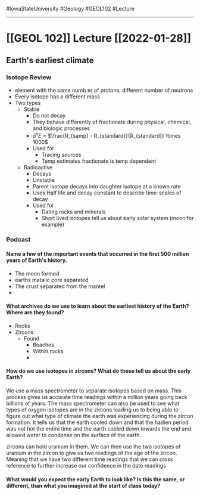 #IowaStateUniversity
#Geology 
#GEOL102
#Lecture


---

# [[GEOL 102]] Lecture [[2022-01-28]]


## Earth's earliest climate 

### Isotope Review 

- element with the same numb er of protons, different number of neutrons
- Every isotope has a different mass
- Two types 
	- Stable 
		- Do not decay
		- They behave differently of fractionate during physical, chemical, and biologic processes 
		- $\delta^x E$  = $\frac{R_{samp} - R_{standard}}{R_{standard}} \times 1000$
		- Used for 
			- Tracing sources
			- Temp estimates fractionate is temp dependent 
	- Radioactive 
		- Decays 
		- Unstable 
		- Parent isotope decays into daughter isotope at a known rate 
		- Uses Half life and decay constant to describe time-scales of decay
		- Used for 
			- Dating rocks and minerals
			- Short lived isotopes tell us about early solar system (moon for example)

### Podcast 

#### Name a few of the important events that occurred in the first 500 million years of Earth's history.

- The moon formed 
- earths matalic core separated 
- The crust separated from the mantel 
- 


#### What archives do we use to learn about the earliest history of the Earth? Where are they found?

- Rocks 
- Zircons: 
	- Found 
		- Beaches 
		- Within rocks 
		- 



#### How do we use isotopes in zircons? What do these tell us about the early Earth?

We use a mass spectrometer to separate isotopes based on mass. This process gives us  accurate time readings within a million years going back billions of years. The mass spectrometer can also  be used to see what types of oxygen isotopes are in the zircons leading us to being able to figure out what type of climate the earth was experiencing during the zircon formation. It tells us that the earth cooled down and that the hadien period was not hot the entire time and the earth cooled down towards the end and allowed water to condense on the surface of the earth. 


zircons can hold uranium in them. We can then use the two isotopes of uranium in the zircon  to give us two readings of the age of the zircon. Meaning that we have two different time readings that we can cross reference to further increase our confidence in the date readings  


#### What would you expect the early Earth to look like? Is this the same, or different, than what you imagined at the start of class today?






